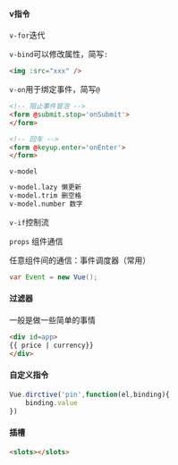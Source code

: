 #### v指令

`v-for`迭代

`v-bind`可以修改属性，简写`:`

``` html
<img :src="xxx" />
```

`v-on`用于绑定事件，简写`@`

``` html
<!-- 阻止事件冒泡 -->
<form @submit.stop='onSubmit'>
</form>

<!-- 回车 -->
<form @keyup.enter='onEnter'>
</form>
```

`v-model`

``` html
v-model.lazy 懒更新
v-model.trim 删空格
v-model.number 数字
```

`v-if`控制流

`props` 组件通信

任意组件间的通信：事件调度器（常用）

``` java
var Event = new Vue();
```

#### 过滤器

一般是做一些简单的事情

``` html
<div id=app>
{{ price | currency}}
</div>
```

#### 自定义指令

``` javascript
Vue.dirctive('pin',function(el,binding){
    binding.value
})
```

#### 插槽

``` html
<slots></slots>
```










